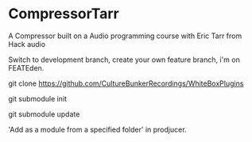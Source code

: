 # CompressorTarr

A Compressor built on a Audio programming course with Eric Tarr from Hack audio

Switch to development branch, create your own feature branch, i'm on FEATEden.

git clone https://github.com/CultureBunkerRecordings/WhiteBoxPlugins

git submodule init

git submodule update

'Add as a module from a specified folder' in prodjucer.
